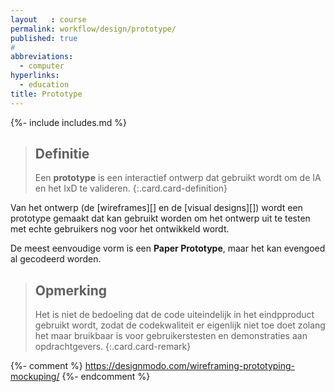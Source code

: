 ```yaml
---
layout   : course
permalink: workflow/design/prototype/
published: true
#
abbreviations:
  - computer
hyperlinks:
  - education
title: Prototype
---
```

{%- include includes.md %}

> Definitie
> ---
> Een **prototype** is een interactief ontwerp dat gebruikt wordt om de IA en het IxD te valideren.
{:.card.card-definition}

Van het ontwerp (de [wireframes][] en de [visual designs][]) wordt een prototype gemaakt dat kan gebruikt worden om het ontwerp uit te testen met echte gebruikers nog voor het ontwikkeld wordt.

De meest eenvoudige vorm is een **Paper Prototype**, maar het kan evengoed al gecodeerd worden.

> Opmerking
> ---
> Het is niet de bedoeling dat de code uiteindelijk in het eindpproduct gebruikt wordt, zodat de codekwaliteit er eigenlijk niet toe doet zolang het maar bruikbaar is voor gebruikerstesten en demonstraties aan opdrachtgevers.
{:.card.card-remark}

{%- comment %}
https://designmodo.com/wireframing-prototyping-mockuping/
{%- endcomment %}